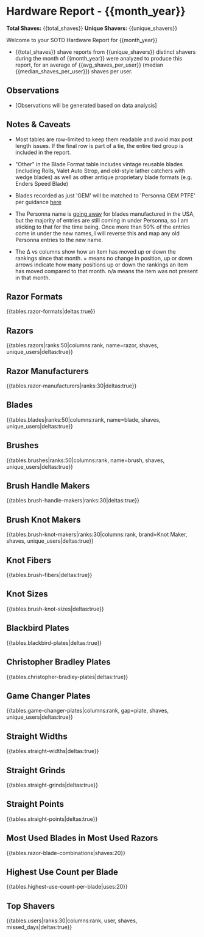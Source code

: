 # Hardware Report - {{month_year}}

**Total Shaves:** {{total_shaves}}
**Unique Shavers:** {{unique_shavers}}

Welcome to your SOTD Hardware Report for {{month_year}}

* {{total_shaves}} shave reports from {{unique_shavers}} distinct shavers during the month of {{month_year}} were analyzed to produce this report, for an average of {{avg_shaves_per_user}} (median {{median_shaves_per_user}}) shaves per user.

## Observations

* [Observations will be generated based on data analysis]

## Notes & Caveats

* Most tables are row-limited to keep them readable and avoid max post length issues. If the final row is part of a tie, the entire tied group is included in the report.

* "Other" in the Blade Format table includes vintage reusable blades (including Rolls, Valet Auto Strop, and old-style lather catchers with wedge blades) as well as other antique proprietary blade formats (e.g. Enders Speed Blade)

* Blades recorded as just 'GEM' will be matched to 'Personna GEM PTFE' per guidance [here](https://www.reddit.com/r/Wetshaving/comments/19a43q7/comment/kil95r8/)

* The Personna name is [going away](https://www.google.com/url?sa=t&source=web&rct=j&opi=89978449&url=https://www.badgerandblade.com/forum/threads/what-do-you-know-about-this-personna-no-longer-exists.647703/&ved=2ahUKEwiyi4n7pPKFAxXeLtAFHfNVDz8QFnoECAQQAQ&usg=AOvVaw38QYgjzknuIIIV94b6VDP5) for blades manufactured in the USA, but the majority of entries are still coming in under Personna, so I am sticking to that for the time being. Once more than 50% of the entries come in under the new names, I will reverse this and map any old Personna entries to the new name.

* The Δ vs columns show how an item has moved up or down the rankings since that month. = means no change in position, up or down arrows indicate how many positions up or down the rankings an item has moved compared to that month. n/a means the item was not present in that month.

## Razor Formats

{{tables.razor-formats|deltas:true}}

## Razors

{{tables.razors|ranks:50|columns:rank, name=razor, shaves, unique_users|deltas:true}}

## Razor Manufacturers

{{tables.razor-manufacturers|ranks:30|deltas:true}}

## Blades

{{tables.blades|ranks:50|columns:rank, name=blade, shaves, unique_users|deltas:true}}

## Brushes

{{tables.brushes|ranks:50|columns:rank, name=brush, shaves, unique_users|deltas:true}}

## Brush Handle Makers

{{tables.brush-handle-makers|ranks:30|deltas:true}}

## Brush Knot Makers

{{tables.brush-knot-makers|ranks:30|columns:rank, brand=Knot Maker, shaves, unique_users|deltas:true}}

## Knot Fibers

{{tables.brush-fibers|deltas:true}}

## Knot Sizes

{{tables.brush-knot-sizes|deltas:true}}

## Blackbird Plates

{{tables.blackbird-plates|deltas:true}}

## Christopher Bradley Plates

{{tables.christopher-bradley-plates|deltas:true}}

## Game Changer Plates

{{tables.game-changer-plates|columns:rank, gap=plate, shaves, unique_users|deltas:true}}

## Straight Widths

{{tables.straight-widths|deltas:true}}

## Straight Grinds

{{tables.straight-grinds|deltas:true}}

## Straight Points

{{tables.straight-points|deltas:true}}

## Most Used Blades in Most Used Razors

{{tables.razor-blade-combinations|shaves:20}}

## Highest Use Count per Blade

{{tables.highest-use-count-per-blade|uses:20}}

## Top Shavers

{{tables.users|ranks:30|columns:rank, user, shaves, missed_days|deltas:true}}
